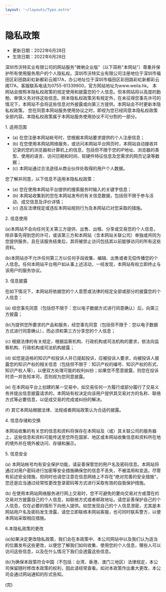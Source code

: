 ```yaml
---
layout: '~/layouts/Typo.astro'
---
```


# 隐私政策

- 更新日期：2022年6月28日
- 生效日期：2022年6月28日

深圳市沃特实业有限公司的网站服务"微喇企业版"（以下简称"本网站"）尊重并保护所有使用服务用户的个人隐私权。深圳市沃特实业有限公司注册地位于深圳市福田区彩田路彩虹新都彩云阁17A，办公地址位于深圳市福田区彩田路彩虹新都彩云阁17A，客服联系电话为0755-61339900，官方网站地址为www.weila.hk。
本网站会按照本隐私权政策的规定使用和披露您的个人信息。但本网站将以高度的勤勉、审慎义务对待这些信息。除本隐私权政策另有规定外，在未征得您事先许可的情况下，本网站不会将这些信息对外披露或向第三方提供。本网站会不时更新本隐私权政策。 您在同意本网站服务使用协议之时，即视为您已经同意本隐私权政策全部内容。本隐私权政策属于本网站服务使用协议不可分割的一部分。

1\. 适用范围

- (a) 在您注册本网站帐号时，您根据本网站要求提供的个人注册信息；
- (b) 在您使用本网站网络服务，或访问本网站平台网页时，本网站自动接收并记录的您的浏览器和计算机上的信息，包括但不限于您的IP地址、浏览器的类型、使用的语言、访问日期和时间、软硬件特征信息及您需求的网页记录等数据；
- (c) 本网站通过合法途径从商业伙伴处取得的用户个人数据。

您了解并同意，以下信息不适用本隐私权政策：

- (a) 您在使用本网站平台提供的搜索服务时输入的关键字信息；
- (b) 本网站收集到的您在本网站发布的有关信息数据，包括但不限于参与活动、成交信息及评价详情；
- (c) 违反法律规定或违反本网站规则行为及本网站已对您采取的措施。

2\. 信息使用


(a)本网站不会向任何无关第三方提供、出售、出租、分享或交易您的个人信息，除非事先得到您的许可，或该第三方和本网站（含本网站关联公司）单独或共同为您提供服务，且在该服务结束后，其将被禁止访问包括其以前能够访问的所有这些资料。

(b)本网站亦不允许任何第三方以任何手段收集、编辑、出售或者无偿传播您的个人信息。任何本网站平台用户如从事上述活动，一经发现，本网站有权立即终止与该用户的服务协议。

3\. 信息披露

在如下情况下，本网站将依据您的个人意愿或法律的规定全部或部分的披露您的个人信息：

(a) 经您事先同意（包括但不限于：您以电子数据方式进行同意确认）后，向第三方披露；

(b)为提供您所要求的产品和服务，经您事先同意（包括但不限于：您以电子数据方式进行同意确认），而必须和第三方分享您的个人信息；

(c) 根据法律的有关规定，根据监察机构、行政机构或司法机构的要求，依法向监察机构、行政机构或司法机构披露；

(d) 如您是适格的知识产权投诉人并已提起投诉，应被投诉人要求，向被投诉人披露您的知识产权的相关信息（包括但不限于：知识产权的编号、知识产权的形式、知识产权人等），以便双方处理可能的权利纠纷；如果您不愿意披露，则您在投诉时须一并告知本司，否则视为您同意披露。

(e) 在本网站平台上创建的某一交易中，如交易任何一方履行或部分履行了交易义务并提出信息披露请求的，本网站有权决定向该用户提供其交易对方的名称、联络方式等必要信息，以促成交易的完成或纠纷的解决。

(f) 其它本网站根据法律、法规或者网站政策认为合适的披露。

4\. 信息存储和交换

本网站收集的有关您的信息和资料将保存在本网站及（或）其关联公司的服务器上，这些信息和资料可能传送至您所在国家、地区或本网站收集信息和资料所在地的境外并在境外被访问、存储和展示。

5\. 信息安全

(a) 本网站帐号均有安全保护功能，请妥善保管您的用户名及密码信息。本网站将通过对用户密码进行加密等安全措施确保您的信息不丢失，不被滥用和变造。尽管有前述安全措施，但同时也请您注意在信息网络上不存在"绝对完善的安全措施"，您还是应当通过经常性更改登录密码等方式进行采取有效的自我保护措施。

(b) 在使用本网站网络服务进行网上交易时，您不可避免的要向交易对方或潜在的交易对方披露自己的个人信息，如联络方式或者邮政地址。请您妥善保护自己的个人信息，仅在必要的情形下向他人提供。如您发现自己的个人信息泄密，尤其是本网站用户名及密码发生泄露，请您立即联络本网站客服，也可同时联系警方，以便本网站采取相应措施。


6.本隐私政策的更改

(a)如果决定更改隐私政策，我们会在本政策中、本公司网站中以及我们认为适当的位置发布这些更改，以便您了解我们如何收集、使用您的个人信息，哪些人可以访问这些信息，以及在什么情况下我们会透露这些信息。

(b)为确保本政策符合中国（不包括：台湾、香港、澳门三地区）法律规定，本公司保留随时修改本政策的权利，因此请经常查看。如对本政策作出重大更改，本公司会通过网站通知的形式告知。

(完)

